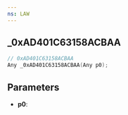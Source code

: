 ```yaml
---
ns: LAW
---
```

## _0xAD401C63158ACBAA

```c
// 0xAD401C63158ACBAA
Any _0xAD401C63158ACBAA(Any p0);
```

## Parameters
* **p0**:
